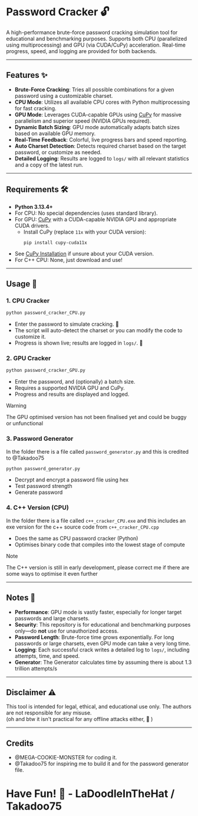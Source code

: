 # Password Cracker 🔓

A high-performance brute-force password cracking simulation tool for educational and benchmarking purposes. Supports both CPU (parallelized using multiprocessing) and GPU (via CUDA/CuPy) acceleration. Real-time progress, speed, and logging are provided for both backends.

---

## Features ✨

- **Brute-Force Cracking**: Tries all possible combinations for a given password using a customizable charset.
- **CPU Mode**: Utilizes all available CPU cores with Python multiprocessing for fast cracking. 
- **GPU Mode**: Leverages CUDA-capable GPUs using [CuPy](https://cupy.dev/) for massive parallelism and superior speed (NVIDIA GPUs required).
- **Dynamic Batch Sizing**: GPU mode automatically adapts batch sizes based on available GPU memory.
- **Real-Time Feedback**: Colorful, live progress bars and speed reporting.
- **Auto Charset Detection**: Detects required charset based on the target password, or customize as needed.
- **Detailed Logging**: Results are logged to `logs/` with all relevant statistics and a copy of the latest run.

---

## Requirements 🛠️

- **Python 3.13.4+**
- For CPU: No special dependencies (uses standard library).
- For GPU: [CuPy](https://cupy.dev/) with a CUDA-capable NVIDIA GPU and appropriate CUDA drivers.
  - Install CuPy (replace `11x` with your CUDA version):  
    ```
    pip install cupy-cuda11x
    ```
- See [CuPy Installation](https://docs.cupy.dev/en/stable/install.html) if unsure about your CUDA version.
- For C++ CPU: None, just download and use!

---

## Usage 🚀

### 1. CPU Cracker

```bash
python password_cracker_CPU.py
```

- Enter the password to simulate cracking. 🔑
- The script will auto-detect the charset or you can modify the code to customize it.
- Progress is shown live; results are logged in `logs/`. 📂

### 2. GPU Cracker

```bash
python password_cracker_GPU.py
```

- Enter the password, and (optionally) a batch size.
- Requires a supported NVIDIA GPU and CuPy. 
- Progress and results are displayed and logged. 

>[!WARNING]
>The GPU optimised version has not been finalised yet and could be buggy or unfunctional

### 3. Password Generator

In the folder there is a file called ```password_generator.py``` and this is credited to @Takadoo75

```bash
python password_generator.py
```

- Decrypt and encrypt a password file using hex
- Test password strength
- Generate password

### 4. C++ Version (CPU)

In the folder there is a file called `c++_cracker_CPU.exe` and this includes an exe version for the c++ source code from `c++_cracker_CPU.cpp`

- Does the same as CPU password cracker (Python)
- Optimises binary code that compiles into the lowest stage of compute

>[!NOTE]
>The C++ version is still in early development, please correct me if there are some ways to optimise it even further

---

## Notes 📝

- **Performance**: GPU mode is vastly faster, especially for longer target passwords and large charsets. 
- **Security**: This repository is for educational and benchmarking purposes only—do **not** use for unauthorized access. 
- **Password Length**: Brute-force time grows exponentially. For long passwords or large charsets, even GPU mode can take a very long time. 
- **Logging**: Each successful crack writes a detailed log to `logs/`, including attempts, time, and speed. 
- **Generator**: The Generator calculates time by assuming there is about 1.3 trillion attempts/s

---

## Disclaimer ⚠️    

This tool is intended for legal, ethical, and educational use only. The authors are not responsible for any misuse.  
(oh and btw it isn't practical for any offline attacks either, 🙂 )

---

## Credits

- @MEGA-COOKIE-MONSTER for coding it.
- @Takadoo75 for inspiring me to build it and for the password generator file.

# Have Fun! 🎉 - LaDoodleInTheHat / Takadoo75
